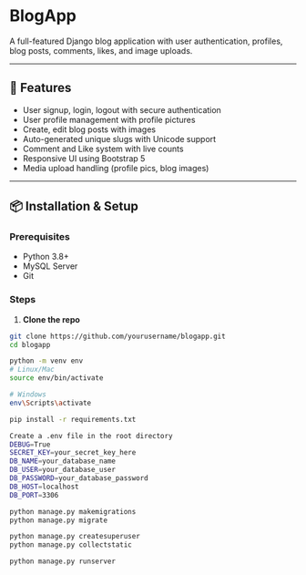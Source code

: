# BlogApp

A full-featured Django blog application with user authentication, profiles, blog posts, comments, likes, and image uploads.

---

## 🚀 Features

- User signup, login, logout with secure authentication  
- User profile management with profile pictures  
- Create, edit blog posts with images  
- Auto-generated unique slugs with Unicode support  
- Comment and Like system with live counts  
- Responsive UI using Bootstrap 5 
- Media upload handling (profile pics, blog images)  

---

## 📦 Installation & Setup

### Prerequisites

- Python 3.8+  
- MySQL Server 
- Git  

### Steps

1. **Clone the repo**

```bash
git clone https://github.com/yourusername/blogapp.git
cd blogapp

python -m venv env
# Linux/Mac
source env/bin/activate

# Windows
env\Scripts\activate

pip install -r requirements.txt

Create a .env file in the root directory
DEBUG=True
SECRET_KEY=your_secret_key_here
DB_NAME=your_database_name
DB_USER=your_database_user
DB_PASSWORD=your_database_password
DB_HOST=localhost
DB_PORT=3306

python manage.py makemigrations
python manage.py migrate

python manage.py createsuperuser
python manage.py collectstatic

python manage.py runserver


